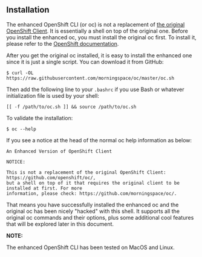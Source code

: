 ## Installation

The enhanced OpenShift CLI (or oc) is not a replacement of [the original OpenShift Client](https://github.com/openshift/oc/). It is essentially a shell on top of the original one. Before you install the enhanced oc, you must install the original oc first. To install it, please refer to the [OpenShift documentation](https://docs.openshift.com/container-platform/latest/cli_reference/openshift_cli/getting-started-cli.html#installing-openshift-cli).

After you get the original oc installed, it is easy to install the enhanced one since it is just a single script. You can download it from GitHub:
```shell
$ curl -OL https://raw.githubusercontent.com/morningspace/oc/master/oc.sh
```

Then add the following line to your `.bashrc` if you use Bash or whatever initialization file is used by your shell:
```shell
[[ -f /path/to/oc.sh ]] && source /path/to/oc.sh
```

To validate the installation:
```shell
$ oc --help
```

If you see a notice at the head of the normal oc help information as below:
```shell
An Enhanced Version of OpenShift Client

NOTICE:

This is not a replacement of the original OpenShift Client: https://github.com/openshift/oc/,
but a shell on top of it that requires the original client to be installed at first. For more
information, please check: https://github.com/morningspace/oc/.
```

That means you have successfully installed the enhanced oc and the original oc has been nicely "hacked" with this shell. It supports all the original oc commands and their options, plus some additional cool features that will be explored later in this document.

**NOTE:**

The enhanced OpenShift CLI has been tested on MacOS and Linux.
